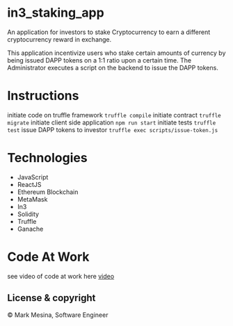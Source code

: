 # in3_staking_app
An application for investors to stake Cryptocurrency to earn a different cryptocurrency reward in exchange. 

This application incentivize users who stake certain amounts of currency by being issued DAPP tokens on a 1:1 ratio upon a certain time. 
The Administrator executes a script on the backend to issue the DAPP tokens.

# Instructions
initiate code on truffle framework
```truffle compile```
initiate contract
```truffle migrate```
initiate client side application
```npm run start```
initiate tests
```truffle test```
issue DAPP tokens to investor
```truffle exec scripts/issue-token.js```



# Technologies
- JavaScript
- ReactJS
- Ethereum Blockchain
- MetaMask
- In3
- Solidity
- Truffle
- Ganache

# Code At Work
see video of code at work here [video](https://drive.google.com/file/d/1MjNTOeytp7o_hKp6oNTkKwhf9wzhzNn2/preview)


## License & copyright
© Mark Mesina, Software Engineer
